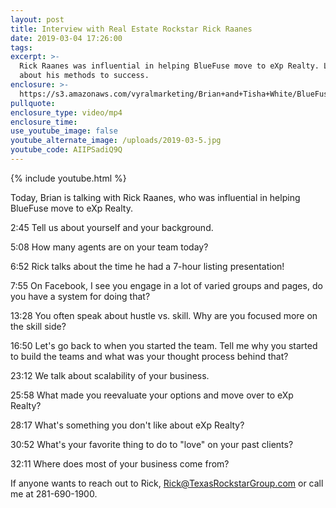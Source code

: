 ```yaml
---
layout: post
title: Interview with Real Estate Rockstar Rick Raanes
date: 2019-03-04 17:26:00
tags:
excerpt: >-
  Rick Raanes was influential in helping BlueFuse move to eXp Realty. Learn more
  about his methods to success.
enclosure: >-
  https://s3.amazonaws.com/vyralmarketing/Brian+and+Tisha+White/BlueFuse+Realty-+How+to+Buy+and+Sell+Homes+Simultaneously.mp4
pullquote:
enclosure_type: video/mp4
enclosure_time:
use_youtube_image: false
youtube_alternate_image: /uploads/2019-03-5.jpg
youtube_code: AIIPSadiQ9Q
---
```


{% include youtube.html %}

Today, Brian is talking with Rick Raanes, who was influential in helping BlueFuse move to eXp Realty. &nbsp;

2:45 Tell us about yourself and your background.

5:08 How many agents are on your team today?

6:52 Rick talks about the time he had a 7-hour listing presentation!

7:55 On Facebook, I see you engage in a lot of varied groups and pages, do you have a system for doing that?

13:28 You often speak about hustle vs. skill. Why are you focused more on the skill side?

16:50 Let's go back to when you started the team. Tell me why you started to build the teams and what was your thought process behind that?

23:12 We talk about scalability of your business.

25:58 What made you reevaluate your options and move over to eXp Realty?

28:17 What's something you don't like about eXp Realty?

30:52 What's your favorite thing to do to "love" on your past clients?

32:11 Where does most of your business come from?

If anyone wants to reach out to Rick, Rick@TexasRockstarGroup.com or call me at 281-690-1900.